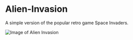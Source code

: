 # Alien-Invasion
A simple version of the popular retro game Space Invaders.
  
![Image of Alien Invasion](https://github.com/KumarUniverse/Alien-Invasion/blob/master/alien-invasion-screenshot.png)
